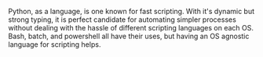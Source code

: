 Python, as a language, is one known for fast scripting. With it's
dynamic but strong typing, it is perfect candidate for automating
simpler processes without dealing with the hassle of different scripting
languages on each OS. Bash, batch, and powershell all have their uses,
but having an OS agnostic language for scripting helps.
